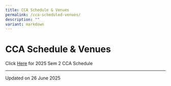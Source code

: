 ```yaml
---
title: CCA Schedule & Venues
permalink: /cca-scheduled-venues/
description: ""
variant: markdown
---
```

CCA Schedule & Venues
====================

Click [Here](/files/CCA_Schedule__2025_SEM_2.pdf) for 2025 Sem 2 CCA Schedule

------------------
Updated on 26 June 2025